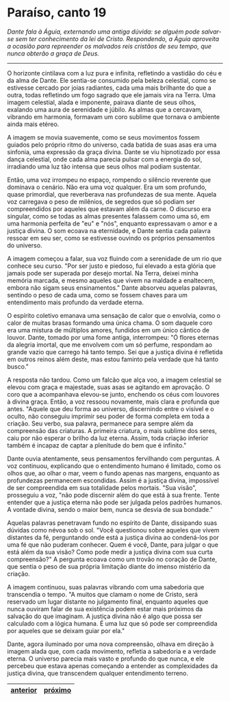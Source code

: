 # Paraíso, canto 19

_Dante fala à Águia, externando uma antiga dúvida: se alguém pode salvar-se sem ter conhecimento da lei de Cristo. Respondendo, a Águia aproveita a ocasião para repreender os malvados reis cristãos de seu tempo, que nunca obterão a graça de Deus._

---

O horizonte cintilava com a luz pura e infinita, refletindo a vastidão do céu e da alma de Dante. Ele sentia-se consumido pela beleza celestial, como se estivesse cercado por joias radiantes, cada uma mais brilhante do que a outra, todas refletindo um fogo sagrado que ele jamais vira na Terra. Uma imagem celestial, alada e imponente, pairava diante de seus olhos, exalando uma aura de serenidade e júbilo. As almas que a cercavam, vibrando em harmonia, formavam um coro sublime que tornava o ambiente ainda mais etéreo.

A imagem se movia suavemente, como se seus movimentos fossem guiados pelo próprio ritmo do universo, cada batida de suas asas era uma sinfonia, uma expressão da graça divina. Dante se viu hipnotizado por essa dança celestial, onde cada alma parecia pulsar com a energia do sol, irradiando uma luz tão intensa que seus olhos mal podiam sustentar.

Então, uma voz irrompeu no espaço, rompendo o silêncio reverente que dominava o cenário. Não era uma voz qualquer. Era um som profundo, quase primordial, que reverberava nas profundezas de sua mente. Aquela voz carregava o peso de milênios, de segredos que só podiam ser compreendidos por aqueles que estavam além da carne. O discurso era singular, como se todas as almas presentes falassem como uma só, em uma harmonia perfeita de "eu" e "nós", enquanto expressavam o amor e a justiça divina. O som ecoava na eternidade, e Dante sentia cada palavra ressoar em seu ser, como se estivesse ouvindo os próprios pensamentos do universo.

A imagem começou a falar, sua voz fluindo com a serenidade de um rio que conhece seu curso. "Por ser justo e piedoso, fui elevado a esta glória que jamais pode ser superada por desejo mortal. Na Terra, deixei minha memória marcada, e mesmo aqueles que vivem na maldade a enaltecem, embora não sigam seus ensinamentos." Dante absorveu aquelas palavras, sentindo o peso de cada uma, como se fossem chaves para um entendimento mais profundo da verdade eterna.

O espírito coletivo emanava uma sensação de calor que o envolvia, como o calor de muitas brasas formando uma única chama. O som daquele coro era uma mistura de múltiplos amores, fundidos em um único cântico de louvor. Dante, tomado por uma fome antiga, interrompeu: "Ó flores eternas da alegria imortal, que me envolvem com um só perfume, respondam ao grande vazio que carrego há tanto tempo. Sei que a justiça divina é refletida em outros reinos além deste, mas estou faminto pela verdade que há tanto busco."

A resposta não tardou. Como um falcão que alça voo, a imagem celestial se elevou com graça e majestade, suas asas se agitando em aprovação. O coro que a acompanhava elevou-se junto, enchendo os céus com louvores à divina graça. Então, a voz ressoou novamente, mais clara e profunda que antes. "Aquele que deu forma ao universo, discernindo entre o visível e o oculto, não conseguiu imprimir seu poder de forma completa em toda a criação. Seu verbo, sua palavra, permanece para sempre além da compreensão das criaturas. A primeira criatura, o mais sublime dos seres, caiu por não esperar o brilho da luz eterna. Assim, toda criação inferior também é incapaz de captar a plenitude do bem que é infinito."

Dante ouvia atentamente, seus pensamentos fervilhando com perguntas. A voz continuou, explicando que o entendimento humano é limitado, como os olhos que, ao olhar o mar, veem o fundo apenas nas margens, enquanto as profundezas permanecem escondidas. Assim é a justiça divina, impossível de ser compreendida em sua totalidade pelos mortais. "Sua visão", prosseguiu a voz, "não pode discernir além do que está à sua frente. Tente entender que a justiça eterna não pode ser julgada pelos padrões humanos. A vontade divina, sendo o maior bem, nunca se desvia de sua bondade."

Aquelas palavras penetravam fundo no espírito de Dante, dissipando suas dúvidas como névoa sob o sol. "Você questionou sobre aqueles que vivem distantes da fé, perguntando onde está a justiça divina ao condená-los por uma fé que não puderam conhecer. Quem é você, Dante, para julgar o que está além da sua visão? Como pode medir a justiça divina com sua curta compreensão?" A pergunta ecoava como um trovão no coração de Dante, que sentia o peso de sua própria limitação diante do imenso mistério da criação.

A imagem continuou, suas palavras vibrando com uma sabedoria que transcendia o tempo. "A muitos que clamam o nome de Cristo, será reservado um lugar distante no julgamento final, enquanto aqueles que nunca ouviram falar de sua existência podem estar mais próximos da salvação do que imaginam. A justiça divina não é algo que possa ser calculado com a lógica humana. É uma luz que só pode ser compreendida por aqueles que se deixam guiar por ela."

Dante, agora iluminado por uma nova compreensão, olhava em direção à imagem alada que, com cada movimento, refletia a sabedoria e a verdade eterna. O universo parecia mais vasto e profundo do que nunca, e ele percebeu que estava apenas começando a entender as complexidades da justiça divina, que transcendem qualquer entendimento terreno.

| [anterior](/c_paraiso/18/README.md) | [próximo](/c_paraiso/20/README.md) |
|----------|---------|